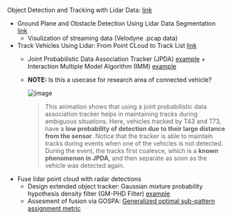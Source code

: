 
Object Detection and Tracking with Lidar Data: [link](https://www.mathworks.com/support/search.html/videos/object-detection-and-tracking-using-lidar-data-1588873040454.html?fq[]=asset_type_name:video&page=1)
- Ground Plane and Obstacle Detection Using Lidar Data Segmentation [link](https://www.mathworks.com/help/driving/ug/ground-plane-and-obstacle-detection-using-lidar.html)
  - Visulization of streaming data (Velodyne .pcap data) 
- Track Vehicles Using Lidar: From Point CLoud to Track List [link](https://www.mathworks.com/help/driving/ug/track-vehicles-using-lidar.html)
  - Joint Probabilistic Data Association Tracker (JPDA) [example](https://arc.aiaa.org/doi/full/10.2514/1.G004249) +  Interaction Multiple Model Algorithm (IMM) [example](https://www.jhuapl.edu/Content/techdigest/pdf/V22-N04/22-04-Genovese.pdf)
  - **NOTE:** Is this a usecase for research area of connected vehicle?
    
    ![image](https://www.mathworks.com/help/examples/shared_driving_fusion_lidar/win64/xxjpda.gif)
            
    > This animation shows that using a joint probabilistic data association tracker helps in maintaining tracks during ambiguous situations. 
    > Here, vehicles tracked by T43 and T73, have a **low probability of detection due to their large distance from the sensor**. 
    > Notice that the tracker is able to maintain tracks during events when one of the vehicles is not detected. 
    > During the event, the tracks first coalesce, which is a **known phenomenon in JPDA**, and then separate as soon as the vehicle was detected again.
- Fuse lidar point cloud with radar detections
  - Design extended object tracker:  Gaussian mixture probability hypothesis density filter (GM-PHD Filter) [example](https://arxiv.org/abs/1812.09636)
  - Assesment of fusion via GOSPA: [Generalized optimal sub-pattern assignment metric](https://arxiv.org/abs/1601.05585)

  
